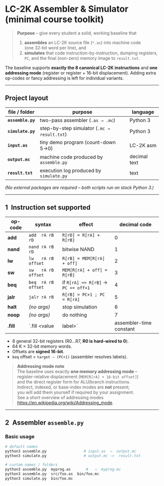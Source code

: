 # LC-2K Assembler & Simulator (minimal course toolkit)

> **Purpose** – give every student a solid, working baseline that  
> 1. **assembles** an LC-2K source file (`*.as`) into machine code  
>    (one 32-bit word per line), and  
> 2. **simulates** that code instruction-by-instruction, dumping registers,
>    `PC`, and the final (non-zero) memory image to `result.txt`.

The baseline supports **exactly the 8 canonical LC-2K instructions** and
**one addressing mode** (register or register&nbsp;+&nbsp;16-bit displacement).
Adding extra op-codes or fancy addressing is left for individual variants.

---

## Project layout

| file / folder | purpose | language |
|---------------|---------|----------|
| **`assemble.py`** | two-pass assembler (`.as → .mc`) | Python 3 |
| **`simulate.py`** | step-by-step simulator (`.mc → result.txt`) | Python 3 |
| **`input.as`** | tiny demo program (count-down 5→0) | LC-2K asm |
| **`output.mc`** | machine code produced by `assemble.py` | decimal text |
| **`result.txt`** | execution log produced by `simulate.py` | text |

*(No external packages are required – both scripts run on stock Python 3.)*

---

## 1 Instruction set supported

| op-code | syntax | effect | decimal code |
|---------|--------|--------|--------------|
| **add**  | `add  rA rB rD`         | `R[rD] = R[rA] + R[rB]`            | 0 |
| **nand** | `nand rA rB rD`         | bitwise NAND                        | 1 |
| **lw**   | `lw   rA rB offset`     | `R[rB] = MEM[R[rA] + off]`          | 2 |
| **sw**   | `sw   rA rB offset`     | `MEM[R[rA] + off] = R[rB]`          | 3 |
| **beq**  | `beq  rA rB offset`     | if `R[rA] == R[rB]` → `PC += off+1` | 4 |
| **jalr** | `jalr rA rB`            | `R[rB] = PC+1 ; PC = R[rA]`         | 5 |
| **halt** | *(no args)*             | stop simulation                     | 6 |
| **noop** | *(no args)*             | do nothing                          | 7 |
| **.fill**| `.fill <value | label>` | assembler-time constant             | — |

* 8 general 32-bit registers (R0…R7, **R0 is hard-wired to 0**).  
* 64 K × 32-bit memory words.  
* Offsets are **signed 16-bit**.  
* `beq` offset = `target − (PC+1)` (assembler resolves labels).

> **Addressing mode note**  
> The baseline uses exactly **one memory addressing mode** –  
> register-relative displacement (`MEM[R[rA] + 16-bit offset]`)  
> and the direct register form for ALU/branch instructions.  
> Indirect, indexed, or base-index modes are **not** present;  
> you will add them yourself if required by your assignment.  
> See a short overview of addressing modes  
> <https://en.wikipedia.org/wiki/Addressing_mode>.

---

## 2 Assembler `assemble.py`

### Basic usage

```bash
# default names
python3 assemble.py                 # input.as  →  output.mc
python3 simulate.py                 # output.mc ->  result.txt

# custom names / folders
python3 assemble.py  myprog.as       #   →  myprog.mc
python3 assemble.py  src/foo.as  bin/foo.mc
python3 simulate.py  bin/foo.mc
